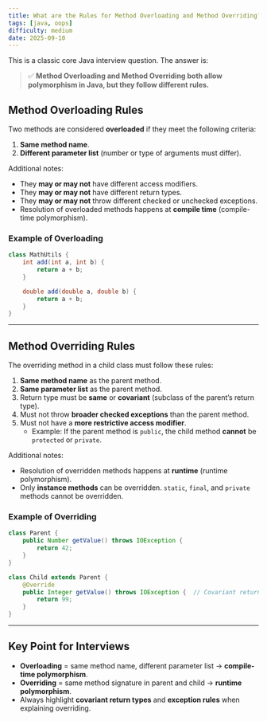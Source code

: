 ```yaml
---
title: What are the Rules for Method Overloading and Method Overriding?
tags: [java, oops]
difficulty: medium
date: 2025-09-10
---
```


This is a classic core Java interview question. The answer is:

> ✅ **Method Overloading and Method Overriding both allow polymorphism in Java, but they follow different rules.**

## Method Overloading Rules

Two methods are considered **overloaded** if they meet the following criteria:

1. **Same method name**.  
2. **Different parameter list** (number or type of arguments must differ).  

Additional notes:  
- They **may or may not** have different access modifiers.  
- They **may or may not** have different return types.  
- They **may or may not** throw different checked or unchecked exceptions.  
- Resolution of overloaded methods happens at **compile time** (compile-time polymorphism).

### Example of Overloading

```java
class MathUtils {
    int add(int a, int b) {
        return a + b;
    }

    double add(double a, double b) {
        return a + b;
    }
}
```

---

## Method Overriding Rules

The overriding method in a child class must follow these rules:

1. **Same method name** as the parent method.  
2. **Same parameter list** as the parent method.  
3. Return type must be **same** or **covariant** (subclass of the parent’s return type).  
4. Must not throw **broader checked exceptions** than the parent method.  
5. Must not have a **more restrictive access modifier**.  
   - Example: If the parent method is `public`, the child method **cannot** be `protected` or `private`.  

Additional notes:  
- Resolution of overridden methods happens at **runtime** (runtime polymorphism).  
- Only **instance methods** can be overridden. `static`, `final`, and `private` methods cannot be overridden.  

### Example of Overriding

```java
class Parent {
    public Number getValue() throws IOException {
        return 42;
    }
}

class Child extends Parent {
    @Override
    public Integer getValue() throws IOException {  // Covariant return type
        return 99;
    }
}
```

---

## Key Point for Interviews

- **Overloading** = same method name, different parameter list → **compile-time polymorphism**.  
- **Overriding** = same method signature in parent and child → **runtime polymorphism**.  
- Always highlight **covariant return types** and **exception rules** when explaining overriding.  
